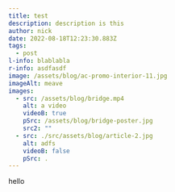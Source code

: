```yaml
---
title: test
description: description is this
author: nick
date: 2022-08-18T12:23:30.883Z
tags:
  - post
l-info: blablabla
r-info: asdfasdf
image: /assets/blog/ac-promo-interior-11.jpg
imageAlt: meave
images:
  - src: /assets/blog/bridge.mp4
    alt: a video
    videoB: true
    pSrc: /assets/blog/bridge-poster.jpg
    src2: ""
  - src: ./src/assets/blog/article-2.jpg
    alt: adfs
    videoB: false
    pSrc: .
---
```

hello
